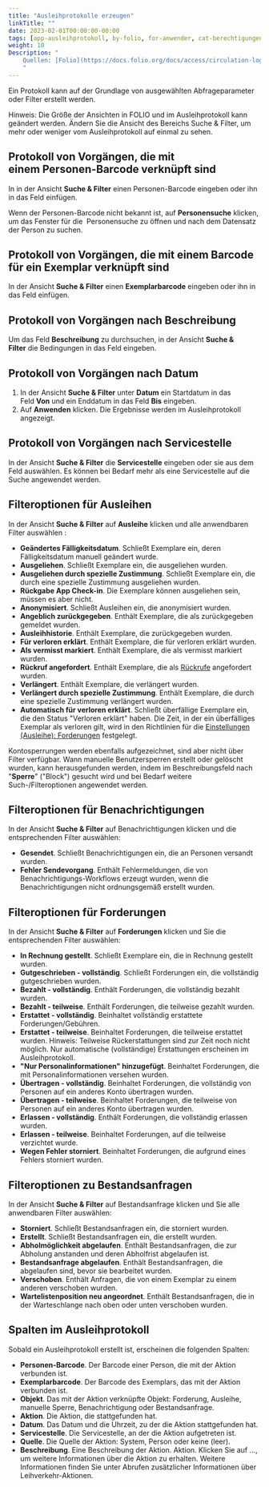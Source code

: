 ```yaml
---
title: "Ausleihprotokolle erzeugen"
linkTitle: ""
date: 2023-02-01T00:00:00-00:00
tags: [app-ausleihprotokoll, by-folio, for-anwender, cat-berechtigungen]
weight: 10
Description: "
    Quellen: [Folio](https://docs.folio.org/docs/access/circulation-log/circ_log/#generating-a-circulation-log) & [GBV](https://info.gbv.de/display/FOLIOGBVEXTERN/Folio:+Ausleihprotokolle+erzeugen)
    "
---
```


Ein Protokoll kann auf der Grundlage von ausgewählten Abfrageparameter oder Filter erstellt werden.

Hinweis: Die Größe der Ansichten in FOLIO und im Ausleihprotokoll kann geändert werden. Ändern Sie die Ansicht des Bereichs Suche & Filter, um mehr oder weniger vom Ausleihprotokoll auf einmal zu sehen.

## Protokoll von Vorgängen, die mit einem Personen-Barcode verknüpft sind

In in der Ansicht **Suche & Filter** einen Personen-Barcode eingeben oder ihn in das Feld einfügen.

Wenn der Personen-Barcode nicht bekannt ist, auf **Personensuche** klicken, um das Fenster für die  Personensuche zu öffnen und nach dem Datensatz der Person zu suchen.

## Protokoll von Vorgängen, die mit einem Barcode für ein Exemplar verknüpft sind

In der Ansicht **Suche & Filter** einen **Exemplarbarcode** eingeben oder ihn in das Feld einfügen.

## Protokoll von Vorgängen nach Beschreibung

Um das Feld **Beschreibung** zu durchsuchen, in der Ansicht **Suche & Filter** die Bedingungen in das Feld eingeben.

## Protokoll von Vorgängen nach Datum

1.  In der Ansicht **Suche & Filter** unter **Datum** ein Startdatum in das Feld **Von** und ein Enddatum in das Feld **Bis** eingeben.
2.  Auf **Anwenden** klicken. Die Ergebnisse werden im Ausleihprotokoll angezeigt.

## Protokoll von Vorgängen nach Servicestelle

In der Ansicht **Suche & Filter** die **Servicestelle** eingeben oder sie aus dem Feld auswählen. Es können bei Bedarf mehr als eine Servicestelle auf die Suche angewendet werden.

## Filteroptionen für Ausleihen

In der Ansicht **Suche & Filter** auf **Ausleihe** klicken und alle anwendbaren Filter auswählen :

-   **Geändertes Fälligkeitsdatum**. Schließt Exemplare ein, deren Fälligkeitsdatum manuell geändert wurde.
-   **Ausgeliehen**. Schließt Exemplare ein, die ausgeliehen wurden.
-   **Ausgeliehen durch spezielle Zustimmung**. Schließt Exemplare ein, die durch eine spezielle Zustimmung ausgeliehen wurden.
-   **Rückgabe App Check-in**. Die Exemplare können ausgeliehen sein, müssen es aber nicht.
-   **Anonymisiert**. Schließt Ausleihen ein, die anonymisiert wurden.
-   **Angeblich zurückgegeben**. Enthält Exemplare, die als zurückgegeben gemeldet wurden.
-   **Ausleihhistorie**. Enthält Exemplare, die zurückgegeben wurden.
-   **Für verloren erklärt**. Enthält Exemplare, die für verloren erklärt wurden.
-   **Als vermisst markiert**. Enthält Exemplare, die als vermisst markiert wurden.
-   **Rückruf angefordert**. Enthält Exemplare, die als [Rückrufe](https://info.gbv.de/pages/viewpage.action?pageId=839188615) angefordert wurden.
-   **Verlängert**. Enthält Exemplare, die verlängert wurden.
-   **Verlängert durch spezielle Zustimmung**. Enthält Exemplare, die durch eine spezielle Zustimmung verlängert wurden.
-   **Automatisch für verloren erklärt**. Schließt überfällige Exemplare ein, die den Status "Verloren erklärt" haben. Die Zeit, in der ein überfälliges Exemplar als verloren gilt, wird in den Richtlinien für die [Einstellungen (Ausleihe): Forderungen](https://info.gbv.de/display/FOLIOGBVEXTERN/Einstellungen+%28Ausleihe%29%3A+Forderungen) festgelegt.

Kontosperrungen werden ebenfalls aufgezeichnet, sind aber nicht über Filter verfügbar. Wann manuelle Benutzersperren erstellt oder gelöscht wurden, kann herausgefunden werden, indem im Beschreibungsfeld nach "**Sperre**" ("Block") gesucht wird und bei Bedarf weitere Such-/Filteroptionen angewendet werden.

## Filteroptionen für Benachrichtigungen

In der Ansicht **Suche & Filter** auf Benachrichtigungen klicken und die entsprechenden Filter auswählen:

-   **Gesendet**. Schließt Benachrichtigungen ein, die an Personen versandt wurden.
-   **Fehler Sendevorgang**. Enthält Fehlermeldungen, die von Benachrichtigungs-Workflows erzeugt wurden, wenn die Benachrichtigungen nicht ordnungsgemäß erstellt wurden.

## Filteroptionen für Forderungen

In der Ansicht **Suche & Filter** auf **Forderungen** klicken und Sie die entsprechenden Filter auswählen:

-   **In Rechnung gestellt**. Schließt Exemplare ein, die in Rechnung gestellt wurden.
-   **Gutgeschrieben - vollständig**. Schließt Forderungen ein, die vollständig gutgeschrieben wurden.
-   **Bezahlt - vollständig**. Enthält Forderungen, die vollständig bezahlt wurden.
-   **Bezahlt - teilweise**. Enthält Forderungen, die teilweise gezahlt wurden.
-   **Erstattet - vollständig**. Beinhaltet vollständig erstattete Forderungen/Gebühren.
-   **Erstattet - teilweise**. Beinhaltet Forderungen, die teilweise erstattet wurden. Hinweis: Teilweise Rückerstattungen sind zur Zeit noch nicht möglich. Nur automatische (vollständige) Erstattungen erscheinen im Ausleihprotokoll.
-   **"Nur Personalinformationen" hinzugefügt**. Beinhaltet Forderungen, die mit Personalinformationen versehen wurden.
-   **Übertragen - vollständig**. Beinhaltet Forderungen, die vollständig von Personen auf ein anderes Konto übertragen wurden.
-   **Übertragen - teilweise**. Beinhaltet Forderungen, die teilweise von Personen auf ein anderes Konto übertragen wurden.
-   **Erlassen - vollständig**. Enthält Forderungen, die vollständig erlassen wurden.
-   **Erlassen - teilweise**. Beinhaltet Forderungen, auf die teilweise verzichtet wurde.
-   **Wegen Fehler storniert**. Beinhaltet Forderungen, die aufgrund eines Fehlers storniert wurden.

## Filteroptionen zu Bestandsanfragen

In der Ansicht **Suche & Filter** auf Bestandsanfrage klicken und Sie alle anwendbaren Filter auswählen:

-   **Storniert**. Schließt Bestandsanfragen ein, die storniert wurden.
-   **Erstellt**. Schließt Bestandsanfragen ein, die erstellt wurden.
-   **Abholmöglichkeit abgelaufen**. Enthält Bestandsanfragen, die zur Abholung anstanden und deren Abholfrist abgelaufen ist.
-   **Bestandsanfrage abgelaufen**. Enthält Bestandsanfragen, die abgelaufen sind, bevor sie bearbeitet wurden.
-   **Verschoben**. Enthält Anfragen, die von einem Exemplar zu einem anderen verschoben wurden.
-   **Wartelistenposition neu angeordnet**. Enthält Bestandsanfragen, die in der Warteschlange nach oben oder unten verschoben wurden.

## Spalten im Ausleihprotokoll

Sobald ein Ausleihprotokoll erstellt ist, erscheinen die folgenden Spalten:

-   **Personen-Barcode**. Der Barcode einer Person, die mit der Aktion verbunden ist.
-   **Exemplarbarcode**. Der Barcode des Exemplars, das mit der Aktion verbunden ist.
-   **Objekt**. Das mit der Aktion verknüpfte Objekt: Forderung, Ausleihe, manuelle Sperre, Benachrichtigung oder Bestandsanfrage.
-   **Aktion**. Die Aktion, die stattgefunden hat.
-   **Datum**. Das Datum und die Uhrzeit, zu der die Aktion stattgefunden hat.
-   **Servicestelle**. Die Servicestelle, an der die Aktion aufgetreten ist.
-   **Quelle**. Die Quelle der Aktion: System, Person oder keine (leer).
-   **Beschreibung**. Eine Beschreibung der Aktion.
    Aktion. Klicken Sie auf ..., um weitere Informationen über die Aktion zu erhalten. Weitere Informationen finden Sie unter Abrufen zusätzlicher Informationen über Leihverkehr-Aktionen.

